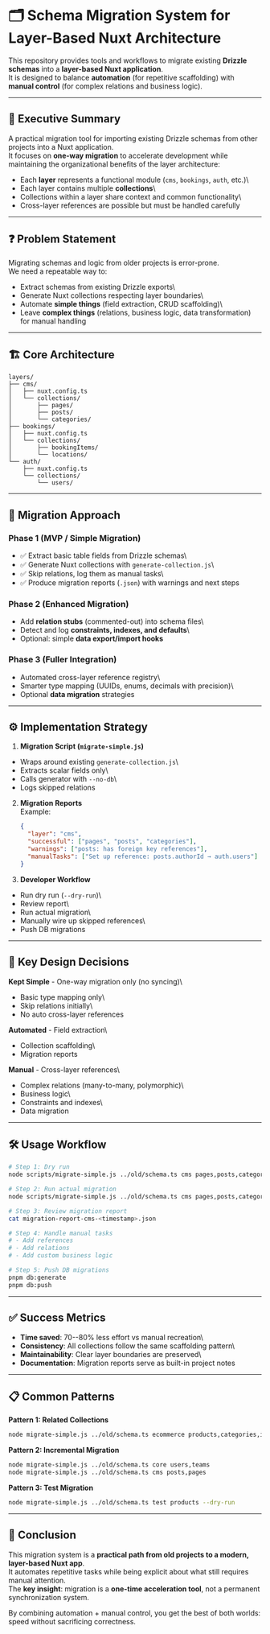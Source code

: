 # 🗂️ Schema Migration System for Layer-Based Nuxt Architecture

This repository provides tools and workflows to migrate existing
**Drizzle schemas** into a **layer-based Nuxt application**.\
It is designed to balance **automation** (for repetitive scaffolding)
with **manual control** (for complex relations and business logic).

------------------------------------------------------------------------

## 📌 Executive Summary

A practical migration tool for importing existing Drizzle schemas from
other projects into a Nuxt application.\
It focuses on **one-way migration** to accelerate development while
maintaining the organizational benefits of the layer architecture:

-   Each **layer** represents a functional module (`cms`, `bookings`,
    `auth`, etc.)\
-   Each layer contains multiple **collections**\
-   Collections within a layer share context and common functionality\
-   Cross-layer references are possible but must be handled carefully

------------------------------------------------------------------------

## ❓ Problem Statement

Migrating schemas and logic from older projects is error-prone.\
We need a repeatable way to:

-   Extract schemas from existing Drizzle exports\
-   Generate Nuxt collections respecting layer boundaries\
-   Automate **simple things** (field extraction, CRUD scaffolding)\
-   Leave **complex things** (relations, business logic, data
    transformation) for manual handling

------------------------------------------------------------------------

## 🏗️ Core Architecture

    layers/
    ├── cms/
    │   ├── nuxt.config.ts
    │   └── collections/
    │       ├── pages/
    │       ├── posts/
    │       └── categories/
    ├── bookings/
    │   ├── nuxt.config.ts
    │   └── collections/
    │       ├── bookingItems/
    │       └── locations/
    └── auth/
        ├── nuxt.config.ts
        └── collections/
            └── users/

------------------------------------------------------------------------

## 🚦 Migration Approach

### **Phase 1 (MVP / Simple Migration)**

-   ✅ Extract basic table fields from Drizzle schemas\
-   ✅ Generate Nuxt collections with `generate-collection.js`\
-   ✅ Skip relations, log them as manual tasks\
-   ✅ Produce migration reports (`.json`) with warnings and next steps

### **Phase 2 (Enhanced Migration)**

-   Add **relation stubs** (commented-out) into schema files\
-   Detect and log **constraints, indexes, and defaults**\
-   Optional: simple **data export/import hooks**

### **Phase 3 (Fuller Integration)**

-   Automated cross-layer reference registry\
-   Smarter type mapping (UUIDs, enums, decimals with precision)\
-   Optional **data migration** strategies

------------------------------------------------------------------------

## ⚙️ Implementation Strategy

1.  **Migration Script (`migrate-simple.js`)**

  -   Wraps around existing `generate-collection.js`\
  -   Extracts scalar fields only\
  -   Calls generator with `--no-db`\
  -   Logs skipped relations

2.  **Migration Reports**\
    Example:

    ``` json
    {
      "layer": "cms",
      "successful": ["pages", "posts", "categories"],
      "warnings": ["posts: has foreign key references"],
      "manualTasks": ["Set up reference: posts.authorId → auth.users"]
    }
    ```

3.  **Developer Workflow**

  -   Run dry run (`--dry-run`)\
  -   Review report\
  -   Run actual migration\
  -   Manually wire up skipped references\
  -   Push DB migrations

------------------------------------------------------------------------

## 🎯 Key Design Decisions

**Kept Simple** - One-way migration only (no syncing)\
- Basic type mapping only\
- Skip relations initially\
- No auto cross-layer references

**Automated** - Field extraction\
- Collection scaffolding\
- Migration reports

**Manual** - Cross-layer references\
- Complex relations (many-to-many, polymorphic)\
- Business logic\
- Constraints and indexes\
- Data migration

------------------------------------------------------------------------

## 🛠️ Usage Workflow

``` bash
# Step 1: Dry run
node scripts/migrate-simple.js ../old/schema.ts cms pages,posts,categories --dry-run

# Step 2: Run actual migration
node scripts/migrate-simple.js ../old/schema.ts cms pages,posts,categories

# Step 3: Review migration report
cat migration-report-cms-<timestamp>.json

# Step 4: Handle manual tasks
# - Add references
# - Add relations
# - Add custom business logic

# Step 5: Push DB migrations
pnpm db:generate
pnpm db:push
```

------------------------------------------------------------------------

## ✅ Success Metrics

-   **Time saved**: 70--80% less effort vs manual recreation\
-   **Consistency**: All collections follow the same scaffolding
    pattern\
-   **Maintainability**: Clear layer boundaries are preserved\
-   **Documentation**: Migration reports serve as built-in project notes

------------------------------------------------------------------------

## 📋 Common Patterns

**Pattern 1: Related Collections**

``` bash
node migrate-simple.js ../old/schema.ts ecommerce products,categories,inventory
```

**Pattern 2: Incremental Migration**

``` bash
node migrate-simple.js ../old/schema.ts core users,teams
node migrate-simple.js ../old/schema.ts cms posts,pages
```

**Pattern 3: Test Migration**

``` bash
node migrate-simple.js ../old/schema.ts test products --dry-run
```

------------------------------------------------------------------------

## 🏁 Conclusion

This migration system is a **practical path from old projects to a
modern, layer-based Nuxt app**.\
It automates repetitive tasks while being explicit about what still
requires manual attention.\
The **key insight**: migration is a **one-time acceleration tool**, not
a permanent synchronization system.

By combining automation + manual control, you get the best of both
worlds: speed without sacrificing correctness.
